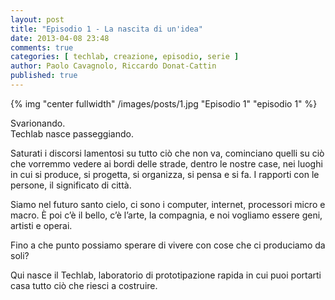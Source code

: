 ```yaml
---
layout: post
title: "Episodio 1 - La nascita di un'idea"
date: 2013-04-08 23:48
comments: true
categories: [ techlab, creazione, episodio, serie ]
author: Paolo Cavagnolo, Riccardo Donat-Cattin
published: true
---
```


{% img "center fullwidth" /images/posts/1.jpg "Episodio 1" "episodio 1" %}

Svarionando.  
Techlab nasce passeggiando.

Saturati i discorsi lamentosi su tutto ciò che non va, cominciano quelli su ciò che vorremmo vedere ai bordi delle strade, dentro le nostre case, nei luoghi in cui si produce, si progetta, si organizza, si pensa e si fa. I rapporti con le persone, il significato di città.

Siamo nel futuro santo cielo, ci sono i computer, internet, processori micro e macro. È poi c’è il bello, c’è l’arte, la compagnia, e noi vogliamo essere geni, artisti e operai.

Fino a che punto possiamo sperare di vivere con cose che ci produciamo da soli?

Qui nasce il Techlab, laboratorio di prototipazione rapida in cui puoi portarti casa tutto ciò che riesci a costruire. 
